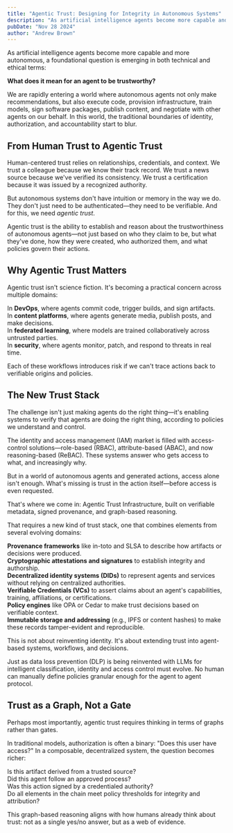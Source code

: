 ```yaml
---
title: "Agentic Trust: Designing for Integrity in Autonomous Systems"
description: "As artificial intelligence agents become more capable and more autonomous, a foundational question is emerging in both technical and ethical terms:..."
pubDate: "Nov 28 2024"
author: "Andrew Brown"
---
```


As artificial intelligence agents become more capable and more autonomous, a foundational question is emerging in both technical and ethical terms:

 

**What does it mean for an agent to be trustworthy?**

 

We are rapidly entering a world where autonomous agents not only make recommendations, but also execute code, provision infrastructure, train models, sign software packages, publish content, and negotiate with other agents on our behalf. In this world, the traditional boundaries of identity, authorization, and accountability start to blur.

 

## From Human Trust to Agentic Trust

 

Human-centered trust relies on relationships, credentials, and context. We trust a colleague because we know their track record. We trust a news source because we've verified its consistency. We trust a certification because it was issued by a recognized authority.

 

But autonomous systems don't have intuition or memory in the way we do. They don't just need to be authenticated—they need to be verifiable. And for this, we need *agentic trust*.

 

Agentic trust is the ability to establish and reason about the trustworthiness of autonomous agents—not just based on who they claim to be, but what they've done, how they were created, who authorized them, and what policies govern their actions.

 

## Why Agentic Trust Matters

 

Agentic trust isn't science fiction. It's becoming a practical concern across multiple domains:

 

In **DevOps**, where agents commit code, trigger builds, and sign artifacts.  
 In **content platforms**, where agents generate media, publish posts, and make decisions.  
 In **federated learning**, where models are trained collaboratively across untrusted parties.  
 In **security**, where agents monitor, patch, and respond to threats in real time.

 

Each of these workflows introduces risk if we can't trace actions back to verifiable origins and policies.

 

## The New Trust Stack

 

The challenge isn't just making agents do the right thing—it's enabling systems to verify that agents are doing the right thing, according to policies we understand and control.

 

The identity and access management (IAM) market is filled with access-control solutions—role-based (RBAC), attribute-based (ABAC), and now reasoning-based (ReBAC). These systems answer who gets access to what, and increasingly why.

 

But in a world of autonomous agents and generated actions, access alone isn't enough. What's missing is trust in the action itself—before access is even requested.

 

That's where we come in: Agentic Trust Infrastructure, built on verifiable metadata, signed provenance, and graph-based reasoning.

 

That requires a new kind of trust stack, one that combines elements from several evolving domains:

 

**Provenance frameworks** like in-toto and SLSA to describe how artifacts or decisions were produced.  
 **Cryptographic attestations and signatures** to establish integrity and authorship.  
 **Decentralized identity systems (DIDs)** to represent agents and services without relying on centralized authorities.  
 **Verifiable Credentials (VCs)** to assert claims about an agent's capabilities, training, affiliations, or certifications.  
 **Policy engines** like OPA or Cedar to make trust decisions based on verifiable context.  
 **Immutable storage and addressing** (e.g., IPFS or content hashes) to make these records tamper-evident and reproducible.

 

This is not about reinventing identity. It's about extending trust into agent-based systems, workflows, and decisions.

 

Just as data loss prevention (DLP) is being reinvented with LLMs for intelligent classification, identity and access control must evolve. No human can manually define policies granular enough for the agent to agent protocol.

 

## Trust as a Graph, Not a Gate

 

Perhaps most importantly, agentic trust requires thinking in terms of graphs rather than gates.

 

In traditional models, authorization is often a binary: "Does this user have access?" In a composable, decentralized system, the question becomes richer:

 

Is this artifact derived from a trusted source?  
 Did this agent follow an approved process?  
 Was this action signed by a credentialed authority?  
 Do all elements in the chain meet policy thresholds for integrity and attribution?

 

This graph-based reasoning aligns with how humans already think about trust: not as a single yes/no answer, but as a web of evidence.